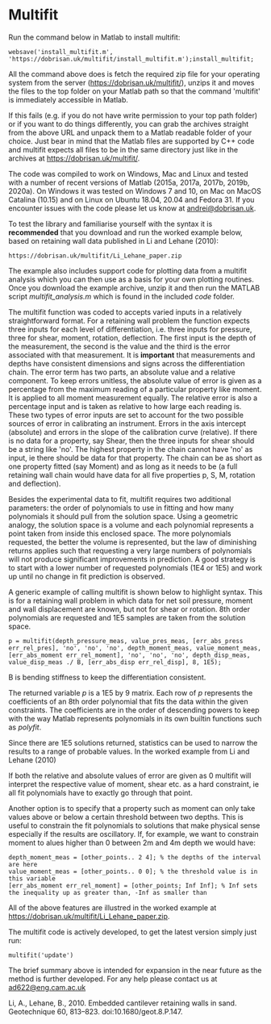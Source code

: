 # Multifit

Run the command below in Matlab to install multifit:

```
websave('install_multifit.m', 'https://dobrisan.uk/multifit/install_multifit.m');install_multifit;
```

All the command above does is fetch the required zip file for your operating system from the server (https://dobrisan.uk/multifit/), unzips it and moves the files to the top folder on your Matlab path so that the command 'multifit' is immediately accessible in Matlab.

If this fails (e.g. if you do not have write permission to your top path folder) or if you want to do things differently, you can grab the archives straight from the above URL and unpack them to a Matlab readable folder of your choice.
Just bear in mind that the Matlab files are supported by C++ code and multifit expects all files to be in the same directory just like in the archives at https://dobrisan.uk/multifit/.

The code was compiled to work on Windows, Mac and Linux and tested with a number of recent versions of Matlab (2015a, 2017a, 2017b, 2019b, 2020a). 
On Windows it was tested on Windows 7 and 10, on Mac on MacOS Catalina (10.15) and on Linux on Ubuntu 18.04, 20.04 and Fedora 31. 
If you encounter issues with the code please let us know at andrei@dobrisan.uk.

To test the library and familiarise yourself with the syntax it is **recommended** that you download and run the worked example below, based on retaining wall data published in Li and Lehane (2010):

```
https://dobrisan.uk/multifit/Li_Lehane_paper.zip
```
The example also includes support code for plotting data from a multifit analysis which you can then use as a basis for your own plotting routines. Once you download the example archive, unzip it and then run the MATLAB script *multifit_analysis.m* which is found in the included *code* folder.

The multifit function was coded to accepts varied inputs in a relatively straightforward format. For a retaining wall problem the function expects three inputs for each level of differentiation, i.e. three inputs for pressure, three for shear, moment, rotation, deflection.
The first input is the depth of the measurement, the second is the value and the third is the error associated with that measurement. 
It is **important** that measurements and depths have consistent dimensions and signs across the differentiation chain. 
The error term has two parts, an absolute value and a relative component. 
To keep errors unitless, the absolute value of error is given as a percentage from the maximum reading of a particular property like moment. 
It is applied to all moment measurement equally. The relative error is also a percentage input and is taken as relative to how large each reading is. 
These two types of error inputs are set to account for the two possible sources of error in  calibrating an instrument. Errors in the axis intercept (absolute) and errors in the slope of the calibration curve (relative).
If there is no data for a property, say Shear, then the three inputs for shear should be a string like 'no'.
The highest property in the chain cannot have 'no' as input, ie there should be data for that property. The chain can be as short as one property fitted (say Moment) and as long as it needs to be (a full retaining wall chain would have data for all five properties p, S, M, rotation and deflection).

Besides the experimental data to fit, multifit requires two additional parameters: the order of polynomials to use in fitting and how many polynomials it should pull from the solution space. Using a geometric analogy, the solution space is a volume and each polynomial represents a point taken from inside this enclosed space. The more polynomials requested, the better the volume is represented, but the law of diminishing returns applies such that requesting a very large numbers of polynomials will not produce significant improvements in prediction. A good strategy is to start with a lower number of requested polynomials (1E4 or 1E5) and work up until no change in fit prediction is observed.

A generic example of calling multifit is shown below to highlight syntax. This is for a retaining wall problem in which data for net soil pressure, moment and wall displacement are known, but not for shear or rotation. 
8th order polynomials are requested and 1E5 samples are taken from the solution space.

```
p = multifit(depth_pressure_meas, value_pres_meas, [err_abs_press err_rel_pres], 'no', 'no', 'no', depth_moment_meas, value_moment_meas, [err_abs_moment err_rel_moment], 'no', 'no', 'no', depth_disp_meas, value_disp_meas ./ B, [err_abs_disp err_rel_disp], 8, 1E5);
```
B is bending stiffness to keep the differentiation consistent. 

The returned variable _p_ is a 1E5 by 9 matrix. Each row of _p_ represents the coefficients of an 8th order polynomial that fits the data within the given constraints. The coefficients are in the order of descending powers to keep with the way Matlab represents polynomials in its own builtin functions such as _polyfit_. 

Since there are 1E5 solutions returned, statistics can be used to narrow the results to a range of probable values. In the worked example from Li and Lehane (2010) 

If both the relative and absolute values of error are given as 0 multifit will interpret the respective value of moment, shear etc. as a hard constraint, ie all fit polynomials have to exactly go through that point.

Another option is to specify that a property such as moment can only take values above or below a certain threshold between two depths. 
This is useful to constrain the fit polynomials to solutions that make physical sense especially if the results are oscillatory. 
If, for example, we want to constrain moment to alues higher than 0 between 2m and 4m depth we would have:

```
depth_moment_meas = [other_points.. 2 4]; % the depths of the interval are here
value_moment_meas = [other_points.. 0 0]; % the threshold value is in this variable
[err_abs_moment err_rel_moment] = [other_points; Inf Inf]; % Inf sets the inequality up as greater than, -Inf as smaller than
```

All of the above features are illustred in the worked example at https://dobrisan.uk/multifit/Li_Lehane_paper.zip. 

The multifit code is actively developed, to get the latest version simply just run:

```
multifit('update')
```

The brief summary above is intended for expansion in the near future as the method is further developed.
For any help please contact us at ad622@eng.cam.ac.uk


Li, A., Lehane, B., 2010. Embedded cantilever retaining walls in sand. Geotechnique 60, 813–823. doi:10.1680/geot.8.P.147.

